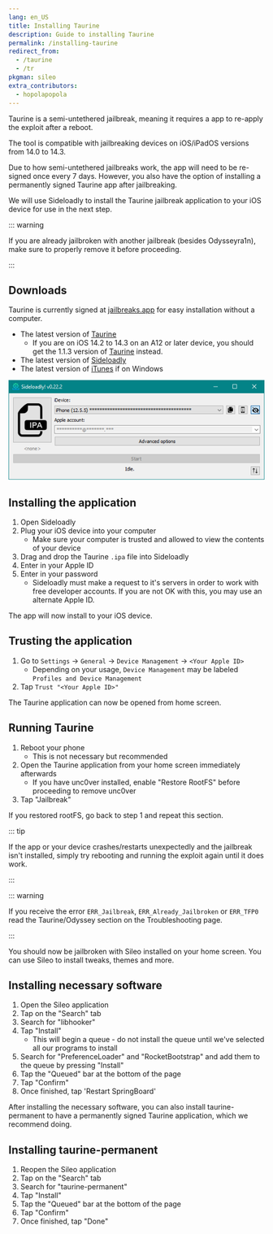 ```yaml
---
lang: en_US
title: Installing Taurine
description: Guide to installing Taurine
permalink: /installing-taurine
redirect_from:
  - /taurine
  - /tr
pkgman: sileo
extra_contributors:
  - hopolapopola
---
```


Taurine is a <router-link to="/types-of-jailbreak/#semi-untethered-jailbreaks">semi-untethered jailbreak</router-link>, meaning it requires a app to re-apply the exploit after a reboot.

The tool is compatible with jailbreaking devices on iOS/iPadOS versions from 14.0 to 14.3.

Due to how semi-untethered jailbreaks work, the app will need to be <router-link to="/resigning-apps">re-signed</router-link> once every 7 days. However, you also have the option of installing a permanently signed Taurine app after jailbreaking.

We will use Sideloadly to install the Taurine jailbreak application to your iOS device for use in the next step.

::: warning

If you are already jailbroken with another jailbreak (besides Odysseyra1n), make sure to properly <router-link to="/restoring-rootfs">remove it</router-link> before proceeding.

:::

## Downloads

<div class="custom-container tip" id="ifJailbreaksAppSigned"><p>
Taurine is currently signed at <a href="https://jailbreaks.app/" target="_blank">jailbreaks.app</a> for easy installation without a computer.
</p></div>

- The latest version of [Taurine](https://taurine.app/)
  - If you are on iOS 14.2 to 14.3 on an A12 or later device, you should get the 1.1.3 version of [Taurine](https://github.com/Odyssey-Team/Taurine/releases/download/1.1.3/Taurine-1.1.3.ipa) instead.
- The latest version of [Sideloadly](https://sideloadly.io/)
- The latest version of [iTunes](https://www.apple.com/itunes/download/win32) if on Windows

![A screenshot of the Sideloadly application (Windows)](/assets/images/sideloadly_win.png)

## Installing the application

1. Open Sideloadly
1. Plug your iOS device into your computer
    - Make sure your computer is trusted and allowed to view the contents of your device
1. Drag and drop the Taurine `.ipa` file into Sideloadly
1. Enter in your Apple ID
1. Enter in your password
    - Sideloadly must make a request to it's servers in order to work with free developer accounts. If you are not OK with this, you may use an alternate Apple ID.

The app will now install to your iOS device.

## Trusting the application

1. Go to `Settings` -> `General` -> `Device Management` -> `<Your Apple ID>`
    - Depending on your usage, `Device Management` may be labeled `Profiles and Device Management`
1. Tap `Trust "<Your Apple ID>"`

The Taurine application can now be opened from home screen.

## Running Taurine

1. Reboot your phone
    - This is not necessary but recommended
1. Open the Taurine application from your home screen immediately afterwards
    - If you have unc0ver installed, enable "Restore RootFS" before proceeding to remove unc0ver
1. Tap "Jailbreak"

If you restored rootFS, go back to step 1 and repeat this section.

::: tip

If the app or your device crashes/restarts unexpectedly and the jailbreak isn't installed, simply try rebooting and running the exploit again until it does work.

:::

::: warning

If you receive the error `ERR_Jailbreak`, `ERR_Already_Jailbroken` or `ERR_TFP0` read the Taurine/Odyssey section on the <router-link to="/troubleshooting/#common-errors-on-odyssey-and-taurine">Troubleshooting</router-link> page.

:::

You should now be jailbroken with Sileo installed on your home screen. You can use Sileo to install <router-link to="/faq/#what-are-tweaks">tweaks</router-link>, themes and more.

## Installing necessary software

1. Open the Sileo application
1. Tap on the "Search" tab
1. Search for "libhooker"
1. Tap "Install"
    - This will begin a queue - do not install the queue until we've selected all our programs to install
1. Search for "PreferenceLoader" and "RocketBootstrap" and add them to the queue by pressing "Install"
1. Tap the "Queued" bar at the bottom of the page
1. Tap "Confirm"
1. Once finished, tap 'Restart SpringBoard'

After installing the necessary software, you can also install taurine-permanent to have a permanently signed Taurine application, which we recommend doing.

## Installing taurine-permanent

1. Reopen the Sileo application
1. Tap on the "Search" tab
1. Search for "taurine-permanent"
1. Tap "Install"
1. Tap the "Queued" bar at the bottom of the page
1. Tap "Confirm"
1. Once finished, tap "Done"